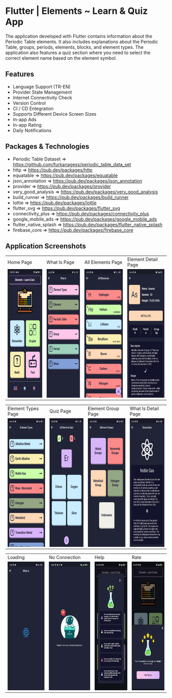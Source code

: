 # Flutter | Elements ~ Learn & Quiz App

  The application developed with Flutter contains information about the Periodic Table elements. It also includes explanations about the Periodic Table, groups, periods, elements, blocks, and element types. The application also features a quiz section where you need to select the correct element name based on the element symbol.

## Features
- Language Support (TR-EN)
- Provider State Management
- Internet Connectivity Check
- Version Control
- CI / CD Entegration
- Supports Different Device Screen Sizes
- In-app Ads
- In-app Rating
- Daily Notifications

## Packages & Technologies
- Periodic Table Dataset => https://github.com/furkanagess/periodic_table_data_set
- http => https://pub.dev/packages/http
- equatable => https://pub.dev/packages/equatable
- json_annotation => https://pub.dev/packages/json_annotation
- provider => https://pub.dev/packages/provider
- very_good_analysis => https://pub.dev/packages/very_good_analysis
- build_runner =>  https://pub.dev/packages/build_runner 
- lottie => https://pub.dev/packages/lottie
- flutter_svg => https://pub.dev/packages/flutter_svg
- connectivity_plus => https://pub.dev/packages/connectivity_plus
- google_mobile_ads => https://pub.dev/packages/google_mobile_ads
- flutter_native_splash => https://pub.dev/packages/flutter_native_splash
- firebase_core => https://pub.dev/packages/firebase_core

  
## Application Screenshots

<table>
  <tr>
    <td>Home Page</td>
       <td>What Is Page</td>
    <td>All Elements Page</td>
     <td>Element Detail Page</td> 
     

  </tr>  
  <tr>
    <td><img src="screenshots/home.jpg"  width=200 height=400></td>
      <td><img src="screenshots/what-is.jpg"  width=200 height=400></td>
     <td><img src="screenshots/all-elements.jpg"  width=200 height=400></td>
         <td><img src="screenshots/element-detail.jpg" width=200 height=400></td>

  </tr>
</table>
<table>
  <tr>
    <td>Element Types Page</td> 
       <td>Quiz Page</td>
    <td>Element Group Page</td> 
        <td>What Is Detail Page</td> 
  </tr>  
  <tr>
   <td><img src="screenshots/element-types.jpg"  width=200 height=400></td>
    <td><img src="screenshots/quiz.jpg" width=200 height=400></td>
        <td><img src="screenshots/element-group.jpg"  width=200 height=400></td>
            <td><img src="screenshots/what-is-detail.jpg" width=200 height=400></td>
  </tr> 
<table>
  <tr>
     <td>Loading</td> 
  <td>No Connection</td> 
 <td>Help</td> 
    <td>Rate</td> 
  </tr>  
  <tr>
           <td><img src="screenshots/loading.jpg"  width=200 height=400></td>
     <td><img src="screenshots/no-connection.jpg" width=200 height=400></td>
       <td><img src="screenshots/info.jpg" width=200 height=400></td>
     <td><img src="screenshots/rate.jpg" width=200 height=400></td>
  </tr>
  </table>

  

